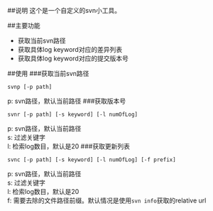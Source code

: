 ##说明
这个是一个自定义的svn小工具。  

##主要功能
* 获取当前svn路径
* 获取具体log keyword对应的差异列表
* 获取具体log keyword对应的提交版本号

##使用
###获取当前svn路径
```shell
svnp [-p path]
```  
p: svn路径，默认当前路径
###获取版本号
```shell
svnr [-p path] [-s keyword] [-l numOfLog]
```
p: svn路径，默认当前路径  
s: 过滤关键字  
l: 检索log数目，默认是20
###获取更新列表
```shell
svnc [-p path] [-s keyword] [-l numOfLog] [-f prefix]
```
p: svn路径，默认当前路径  
s: 过滤关键字  
l: 检索log数目，默认是20  
f: 需要去除的文件路径前缀。默认情况是使用`svn info`获取的relative url